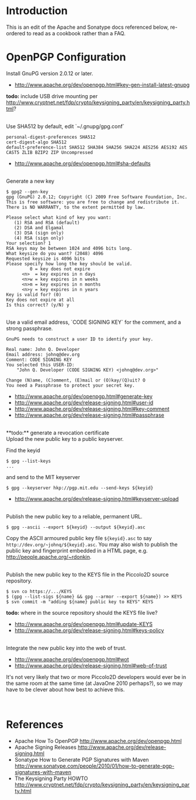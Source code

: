 # Introduction

This is an edit of the Apache and Sonatype docs referenced below, re-ordered to read as a cookbook rather than a FAQ.


# OpenPGP Configuration

Install GnuPG version 2.0.12 or later.

  * http://www.apache.org/dev/openpgp.html#key-gen-install-latest-gnupg


**todo:** include USB drive mounting per http://www.cryptnet.net/fdp/crypto/keysigning_party/en/keysigning_party.html?


<br />
Use SHA512 by default, edit `~/.gnupg/gpg.conf`

```
personal-digest-preferences SHA512
cert-digest-algo SHA512
default-preference-list SHA512 SHA384 SHA256 SHA224 AES256 AES192 AES CAST5 ZLIB BZIP2 ZIP Uncompressed 
```

  * http://www.apache.org/dev/openpgp.html#sha-defaults


<br />
Generate a new key

```
$ gpg2 --gen-key
gpg (GnuPG) 2.0.12; Copyright (C) 2009 Free Software Foundation, Inc.
This is free software: you are free to change and redistribute it.
There is NO WARRANTY, to the extent permitted by law.

Please select what kind of key you want:
   (1) RSA and RSA (default)
   (2) DSA and Elgamal
   (3) DSA (sign only)
   (4) RSA (sign only)
Your selection? 1
RSA keys may be between 1024 and 4096 bits long.
What keysize do you want? (2048) 4096
Requested keysize is 4096 bits
Please specify how long the key should be valid.
         0 = key does not expire
      <n>  = key expires in n days
      <n>w = key expires in n weeks
      <n>m = key expires in n months
      <n>y = key expires in n years
Key is valid for? (0) 
Key does not expire at all
Is this correct? (y/N) y
```


<br />
Use a valid email address, `CODE SIGNING KEY` for the comment, and a strong passphrase.

```
GnuPG needs to construct a user ID to identify your key.

Real name: John Q. Developer
Email address: johnq@dev.org
Comment: CODE SIGNING KEY
You selected this USER-ID:
    "John Q. Developer (CODE SIGNING KEY) <johnq@dev.org>"

Change (N)ame, (C)omment, (E)mail or (O)kay/(Q)uit? O
You need a Passphrase to protect your secret key.
```

  * http://www.apache.org/dev/openpgp.html#generate-key
  * http://www.apache.org/dev/release-signing.html#user-id
  * http://www.apache.org/dev/release-signing.html#key-comment
  * http://www.apache.org/dev/release-signing.html#passphrase


<br />
**todo:** generate a revocation certificate


<br />
Upload the new public key to a public keyserver.

Find the keyid

```
$ gpg --list-keys
...
```

and send to the MIT keyserver

```
$ gpg --keyserver hkp://pgp.mit.edu --send-keys ${keyid}
```

  * http://www.apache.org/dev/release-signing.html#keyserver-upload


<br />
Publish the new public key to a reliable, permanent URL.

```
$ gpg --ascii --export ${keyid} --output ${keyid}.asc
```

Copy the ASCII armoured public key file `${keyid}.asc` to say `http://dev.org/~johnq/${keyid}.asc`.  You may also wish to publish the public key and fingerprint embedded in a HTML page, e.g. http://people.apache.org/~rdonkin.


<br />
Publish the new public key to the KEYS file in the Piccolo2D source repository.

```
$ svn co https://.../KEYS
$ (gpg --list-sigs ${name} && gpg --armor --export ${name}) >> KEYS
$ svn commit -m "adding ${name} public key to KEYS" KEYS
```

**todo:** where in the source repository should the KEYS file live?

  * http://www.apache.org/dev/openpgp.html#update-KEYS
  * http://www.apache.org/dev/release-signing.html#keys-policy


<br />
Integrate the new public key into the web of trust.

  * http://www.apache.org/dev/openpgp.html#wot
  * http://www.apache.org/dev/release-signing.html#web-of-trust

It's not very likely that two or more Piccolo2D developers would ever be in the same room at the same time (at JavaOne 2010 perhaps?), so we may have to be clever about how best to achieve this.

<br />

# References

  * Apache How To OpenPGP http://www.apache.org/dev/openpgp.html
  * Apache Signing Releases http://www.apache.org/dev/release-signing.html
  * Sonatype How to Generate PGP Signatures with Maven http://www.sonatype.com/people/2010/01/how-to-generate-pgp-signatures-with-maven
  * The Keysigning Party HOWTO http://www.cryptnet.net/fdp/crypto/keysigning_party/en/keysigning_party.html